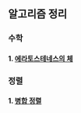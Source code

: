 ## 알고리즘 정리

### 수학
#### 1. [에라토스테네스의 체](https://github.com/jeongdonggyeom/Algorithm/blob/master/BOJ/%EA%B8%B0%EB%B3%B8%20%EC%88%98%ED%95%99%202/eratos.md)


### 정렬
#### 1. [병합 정렬](https://github.com/jeongdonggyeom/Algorithm/blob/master/BOJ/%EC%A0%95%EB%A0%AC/merge.md)

